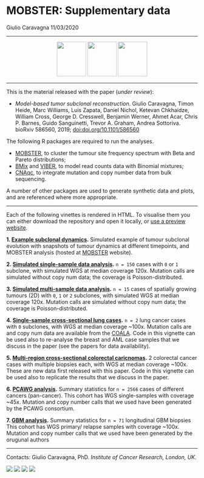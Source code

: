 MOBSTER: Supplementary data
================
Giulio Caravagna
11/03/2020

-----

<center>

<a href="https://caravagn.github.io/mobster"><img src="https://caravagn.github.io/mobster/reference/figures/logo.png" width=77px height=91px></img></a>
<a href="https://caravagn.github.io/VIBER"><img src="https://caravagn.github.io/VIBER/reference/figures/logo.png" width=77px height=91px></img></a>
<a href="https://caravagn.github.io/CNAqc"><img src="https://caravagn.github.io/CNAqc/reference/figures/logo.png" width=77px height=91px></img></a>

</center>

-----

This is the material released with the paper (*under review*):

  - *Model-based tumor subclonal reconstruction*. Giulio Caravagna,
    Timon Heide, Marc Williams, Luis Zapata, Daniel Nichol, Ketevan
    Chkhaidze, William Cross, George D. Cresswell, Benjamin Werner,
    Ahmet Acar, Chris P. Barnes, Guido Sanguinetti, Trevor A. Graham,
    Andrea Sottoriva. bioRxiv 586560, 2019;
    [doi:doi.org/10.1101/586560](https://doi.org/10.1101/586560)

The following R packages are required to run the analyses.

  - [MOBSTER](https://caravagn.github.io/mobster), to cluster the tumour
    site frequency spectrum with Beta and Pareto distributions;
  - [BMix](https://caravagn.github.io/BMix) and
    [VIBER](https://caravagn.github.io/VIBER), to model read counts data
    with Binomial mixtures;
  - [CNAqc](https://caravagn.github.io/CNAqc), to integrate mutation and
    copy number data from bulk sequencing.

A number of other packages are used to generate synthetic data and
plots, and are referenced where more appropriate.

-----

Each of the following vinettes is rendered in HTML. To visualise them
you can either download the repository and open it locally, or [use a
preview website](https://htmlpreview.github.io/).

**1. [Example subclonal
dynamics](https://caravagn.github.io/mobster/articles/Example_tumour_simulation.html).**
Simulated example of tumour subclonal evolution with snapshots of tumour
dynamics at different timepoints, and MOBSTER analysis (hosted at
[MOBSTER](https://caravagn.github.io/mobster) website).

**2. [Simulated single-sample data
analysis](./Tumor_sim_nospace/Simulated_onesample.html).** `n = 150`
cases with `0` or `1` subclone, with simulated WGS at median coverage
120x. Mutation calls are simulated without copy num data; the coverage
is Poisson-distributed.

**3. [Simulated multi-sample data
analysis](./Tumor_sim_space/Simulated_multisample.html).** `n = 15`
cases of spatially growing tumours (2D) with `0`, `1` or `2` subclones,
with simulated WGS at median coverage 120x. Mutation calls are simulated
without copy num data; the coverage is Poisson-distributed.

**4. [Single-sample cross-sectional lung
cases](./Lungs/Real_data_lungs.html).** `n = 2` lung cancer cases with
`0` subclones, with WGS at median coverage ~100x. Mutation calls are and
copy num data are available from the
[COALA](http://genome.kaist.ac.kr/). Code in this vignette can be used
also to re-analyse the breast and AML case samples that we discuss in
the paper (see the papers for data availability).

**5. [Multi-region cross-sectional colorectal
caricnomas](./CRC/CRC_vignette.html).** 2 colorectal cancer cases with
multiple biopsies each, with WGS at median coverage ~100x. These are new
data first released with this paper. Code in this vignette can be used
also to replicate the results that we discuss in the paper.

**6. [PCAWG analysis](./PCAWG/PCAWG_analysis_table.html).** Summary
statistics for `n = 2566` cases of different cancers (pan-cancer). This
cohort has WGS single-samples with coverage ~45x. Mutation and copy
number calls that we used have been generated by the PCAWG consortium.

**7. [GBM analysis](./GBM/GBM_analysis_table.html).** Summary statistics
for `n = 71` longitudinal GBM biopsies This cohort has WGS primary/
relapse samples with coverage ~100x. Mutation and copy number calls that
we used have been generated by the orugunal authors

-----

Contacts: Giulio Caravagna, PhD. *Institute of Cancer Research, London,
UK*.

[![](https://img.shields.io/badge/Email-gcaravagn@gmail.com-informational.svg?style=social)](mailto:gcaravagn@gmail.com)
[![](https://img.shields.io/badge/caravagn-informational.svg?style=social&logo=GitHub)](https://github.com/caravagn)
[![](https://img.shields.io/badge/@gcaravagna-informational.svg?style=social&logo=Twitter)](https://twitter.com/gcaravagna)
[![](https://img.shields.io/badge/Homepage-informational.svg?style=social&logo=Google)](https://sites.google.com/site/giuliocaravagna/)
